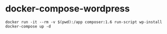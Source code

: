 # docker-compose-wordpress

```
docker run -it --rm -v $(pwd):/app composer:1.6 run-script wp-install
docker-compose up -d
```
